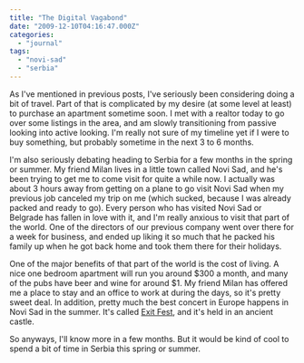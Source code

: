 ```yaml
---
title: "The Digital Vagabond"
date: "2009-12-10T04:16:47.000Z"
categories: 
  - "journal"
tags: 
  - "novi-sad"
  - "serbia"
---
```


As I've mentioned in previous posts, I've seriously been considering doing a bit of travel. Part of that is complicated by my desire (at some level at least) to purchase an apartment sometime soon. I met with a realtor today to go over some listings in the area, and am slowly transitioning from passive looking into active looking. I'm really not sure of my timeline yet if I were to buy something, but probably sometime in the next 3 to 6 months.

I'm also seriously debating heading to Serbia for a few months in the spring or summer. My friend Milan lives in a little town called Novi Sad, and he's been trying to get me to come visit for quite a while now. I actually was about 3 hours away from getting on a plane to go visit Novi Sad when my previous job canceled my trip on me (which sucked, because I was already packed and ready to go). Every person who has visited Novi Sad or Belgrade has fallen in love with it, and I'm really anxious to visit that part of the world. One of the directors of our previous company went over there for a week for business, and ended up liking it so much that he packed his family up when he got back home and took them there for their holidays.

One of the major benefits of that part of the world is the cost of living. A nice one bedroom apartment will run you around $300 a month, and many of the pubs have beer and wine for around $1. My friend Milan has offered me a place to stay and an office to work at during the days, so it's pretty sweet deal. In addition, pretty much the best concert in Europe happens in Novi Sad in the summer. It's called [Exit Fest](http://eng.exitfest.org/), and it's held in an ancient castle.

So anyways, I'll know more in a few months. But it would be kind of cool to spend a bit of time in Serbia this spring or summer.
